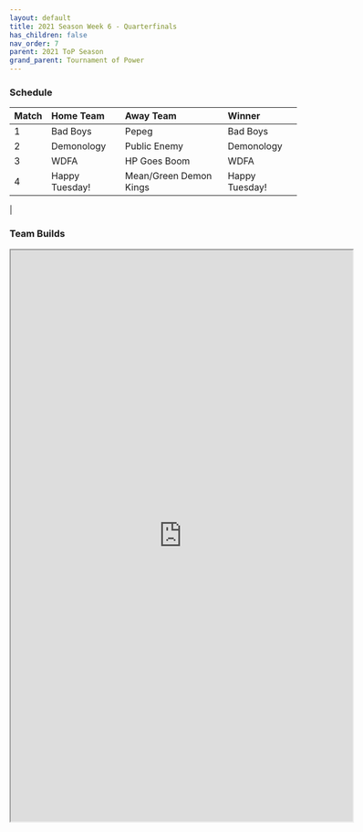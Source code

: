 ```yaml
---
layout: default
title: 2021 Season Week 6 - Quarterfinals
has_children: false
nav_order: 7
parent: 2021 ToP Season
grand_parent: Tournament of Power
---
```


### Schedule

|Match          |  Home Team            | Away Team        | Winner          |
| :-------------| :---------------------| :----------------| :---------------|
| 1             |  Bad Boys             | Pepeg            | Bad Boys                |
| 2             | Demonology            | Public Enemy     | Demonology                 |
| 3             | WDFA                  | HP Goes Boom     | WDFA            |
| 4             | Happy Tuesday!        | Mean/Green Demon Kings | Happy Tuesday! |
|

### Team Builds 

<iframe width=600 height=1000 scrolling="yes" src="https://docs.google.com/document/d/e/2PACX-1vSqrL05wAwaa9OlQ7NjYxTfPXA43x_cNhACJd-msW5Xh-kv2-hsw6obxLEzE7FfqZlaoFD8nbpzn7sI/pub?embedded=true"</iframe>